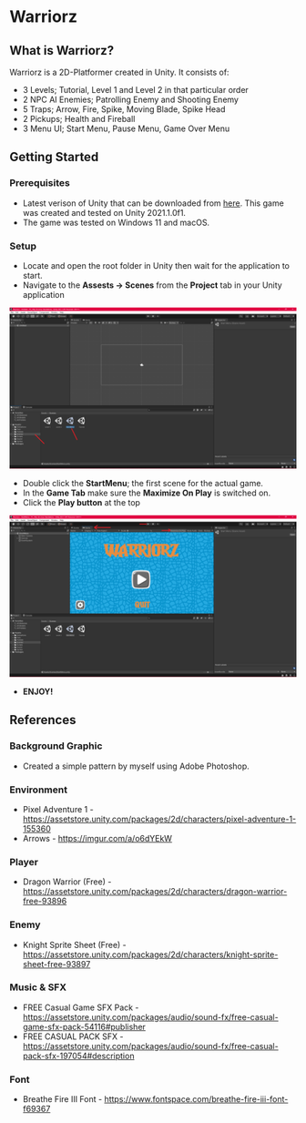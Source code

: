 # Warriorz

## **What is Warriorz?**

Warriorz is a 2D-Platformer created in Unity. It consists of:

- 3 Levels; Tutorial, Level 1 and Level 2 in that particular order
- 2 NPC AI Enemies; Patrolling Enemy and Shooting Enemy
- 5 Traps; Arrow, Fire, Spike, Moving Blade, Spike Head
- 2 Pickups; Health and Fireball
- 3 Menu UI; Start Menu, Pause Menu, Game Over Menu

## **Getting Started**

### **Prerequisites**

- Latest verison of Unity that can be downloaded from [here](https://unity3d.com/get-unity/download). This game was created and tested on Unity 2021.1.0f1.
- The game was tested on Windows 11 and macOS.

### **Setup**

- Locate and open the root folder in Unity then wait for the application to start.
- Navigate to the **Assests -> Scenes** from the **Project** tab in your Unity application

![Start Menu Image](https://github.com/jbetala7/Warriorz/blob/main/Images/open-start_menu.png)

- Double click the **StartMenu**; the first scene for the actual game.
- In the **Game Tab** make sure the **Maximize On Play** is switched on.
- Click the **Play button** at the top

![Play Game Image](https://github.com/jbetala7/Warriorz/blob/main/Images/play-game.png)

- **ENJOY!**

## **References**

### **Background Graphic**

- Created a simple pattern by myself using Adobe Photoshop.

### **Environment**

- Pixel Adventure 1 - <https://assetstore.unity.com/packages/2d/characters/pixel-adventure-1-155360>
- Arrows - <https://imgur.com/a/o6dYEkW>

### **Player**

- Dragon Warrior (Free) - <https://assetstore.unity.com/packages/2d/characters/dragon-warrior-free-93896>

### **Enemy**

- Knight Sprite Sheet (Free) - <https://assetstore.unity.com/packages/2d/characters/knight-sprite-sheet-free-93897>

### **Music & SFX**

- FREE Casual Game SFX Pack - <https://assetstore.unity.com/packages/audio/sound-fx/free-casual-game-sfx-pack-54116#publisher>
- FREE CASUAL PACK SFX - <https://assetstore.unity.com/packages/audio/sound-fx/free-casual-pack-sfx-197054#description>

### **Font**

- Breathe Fire III Font - <https://www.fontspace.com/breathe-fire-iii-font-f69367>
